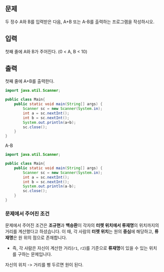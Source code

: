 

## 문제

두 정수 A와 B를 입력받은 다음, A+B 또는 A-B를 출력하는 프로그램을 작성하시오.

## 입력

첫째 줄에 A와 B가 주어진다. (0 < A, B < 10)

## 출력

첫째 줄에 A+B를 출력한다.

```java
import java.util.Scanner;

public class Main{
    public static void main(String[] args) {
        Scanner sc = new Scanner(System.in);
        int a = sc.nextInt();
        int b = sc.nextInt();
        System.out.println(a+b);
        sc.close();
    }
}
```


A-B
```java
import java.util.Scanner;

public class Main{
    public static void main(String[] args) {
        Scanner sc = new Scanner(System.in);
        int a = sc.nextInt();
        int b = sc.nextInt();
        System.out.println(a-b);
        sc.close();
    }
}
```



### 문제에서 주어진 조건

문제에서 주어진 조건은 **조규현**과 **백승환**이 각자의 **터렛 위치에서 류재명**의 위치까지의 거리를 계산했다고 하셨습니다. 이 때, 각 사람의 **터렛 위치**는 원의 **중심**에 해당하고, **류재명**은 원 위의 점으로 존재합니다.

- 즉, 각 사람은 자신이 계산한 거리(`r1`, `r2`)를 기준으로 **류재명**이 있을 수 있는 위치를 구하는 문제입니다.

자신의 위치 -> 거리를 삥 두르면 원이 된다.
